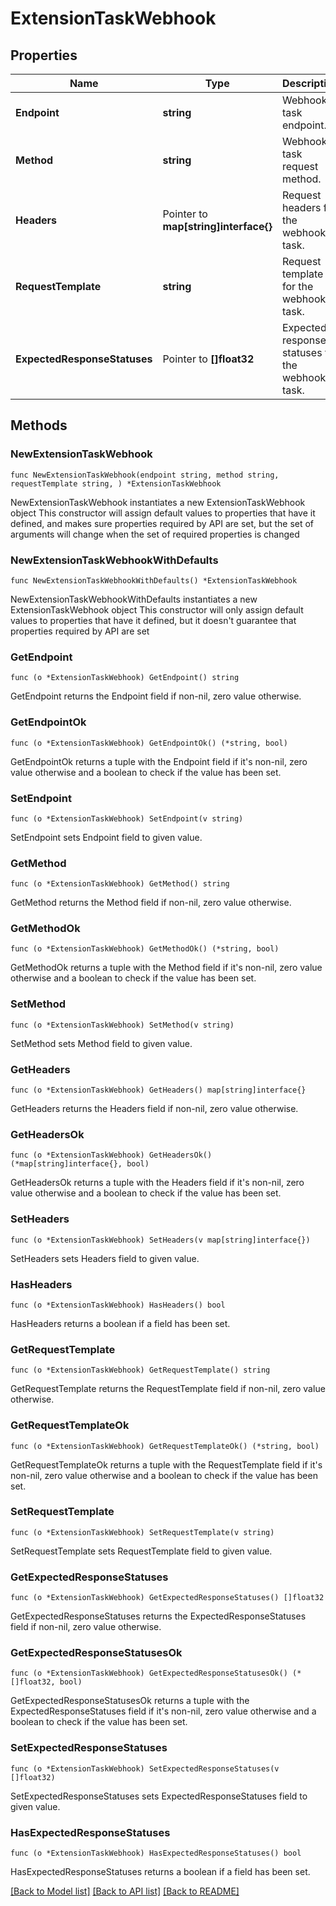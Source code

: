 # ExtensionTaskWebhook

## Properties

Name | Type | Description | Notes
------------ | ------------- | ------------- | -------------
**Endpoint** | **string** | Webhook task endpoint. | 
**Method** | **string** | Webhook task request method. | 
**Headers** | Pointer to **map[string]interface{}** | Request headers for the webhook task. | [optional] 
**RequestTemplate** | **string** | Request template for the webhook task. | 
**ExpectedResponseStatuses** | Pointer to **[]float32** | Expected response statuses for the webhook task. | [optional] 

## Methods

### NewExtensionTaskWebhook

`func NewExtensionTaskWebhook(endpoint string, method string, requestTemplate string, ) *ExtensionTaskWebhook`

NewExtensionTaskWebhook instantiates a new ExtensionTaskWebhook object
This constructor will assign default values to properties that have it defined,
and makes sure properties required by API are set, but the set of arguments
will change when the set of required properties is changed

### NewExtensionTaskWebhookWithDefaults

`func NewExtensionTaskWebhookWithDefaults() *ExtensionTaskWebhook`

NewExtensionTaskWebhookWithDefaults instantiates a new ExtensionTaskWebhook object
This constructor will only assign default values to properties that have it defined,
but it doesn't guarantee that properties required by API are set

### GetEndpoint

`func (o *ExtensionTaskWebhook) GetEndpoint() string`

GetEndpoint returns the Endpoint field if non-nil, zero value otherwise.

### GetEndpointOk

`func (o *ExtensionTaskWebhook) GetEndpointOk() (*string, bool)`

GetEndpointOk returns a tuple with the Endpoint field if it's non-nil, zero value otherwise
and a boolean to check if the value has been set.

### SetEndpoint

`func (o *ExtensionTaskWebhook) SetEndpoint(v string)`

SetEndpoint sets Endpoint field to given value.


### GetMethod

`func (o *ExtensionTaskWebhook) GetMethod() string`

GetMethod returns the Method field if non-nil, zero value otherwise.

### GetMethodOk

`func (o *ExtensionTaskWebhook) GetMethodOk() (*string, bool)`

GetMethodOk returns a tuple with the Method field if it's non-nil, zero value otherwise
and a boolean to check if the value has been set.

### SetMethod

`func (o *ExtensionTaskWebhook) SetMethod(v string)`

SetMethod sets Method field to given value.


### GetHeaders

`func (o *ExtensionTaskWebhook) GetHeaders() map[string]interface{}`

GetHeaders returns the Headers field if non-nil, zero value otherwise.

### GetHeadersOk

`func (o *ExtensionTaskWebhook) GetHeadersOk() (*map[string]interface{}, bool)`

GetHeadersOk returns a tuple with the Headers field if it's non-nil, zero value otherwise
and a boolean to check if the value has been set.

### SetHeaders

`func (o *ExtensionTaskWebhook) SetHeaders(v map[string]interface{})`

SetHeaders sets Headers field to given value.

### HasHeaders

`func (o *ExtensionTaskWebhook) HasHeaders() bool`

HasHeaders returns a boolean if a field has been set.

### GetRequestTemplate

`func (o *ExtensionTaskWebhook) GetRequestTemplate() string`

GetRequestTemplate returns the RequestTemplate field if non-nil, zero value otherwise.

### GetRequestTemplateOk

`func (o *ExtensionTaskWebhook) GetRequestTemplateOk() (*string, bool)`

GetRequestTemplateOk returns a tuple with the RequestTemplate field if it's non-nil, zero value otherwise
and a boolean to check if the value has been set.

### SetRequestTemplate

`func (o *ExtensionTaskWebhook) SetRequestTemplate(v string)`

SetRequestTemplate sets RequestTemplate field to given value.


### GetExpectedResponseStatuses

`func (o *ExtensionTaskWebhook) GetExpectedResponseStatuses() []float32`

GetExpectedResponseStatuses returns the ExpectedResponseStatuses field if non-nil, zero value otherwise.

### GetExpectedResponseStatusesOk

`func (o *ExtensionTaskWebhook) GetExpectedResponseStatusesOk() (*[]float32, bool)`

GetExpectedResponseStatusesOk returns a tuple with the ExpectedResponseStatuses field if it's non-nil, zero value otherwise
and a boolean to check if the value has been set.

### SetExpectedResponseStatuses

`func (o *ExtensionTaskWebhook) SetExpectedResponseStatuses(v []float32)`

SetExpectedResponseStatuses sets ExpectedResponseStatuses field to given value.

### HasExpectedResponseStatuses

`func (o *ExtensionTaskWebhook) HasExpectedResponseStatuses() bool`

HasExpectedResponseStatuses returns a boolean if a field has been set.


[[Back to Model list]](../README.md#documentation-for-models) [[Back to API list]](../README.md#documentation-for-api-endpoints) [[Back to README]](../README.md)


